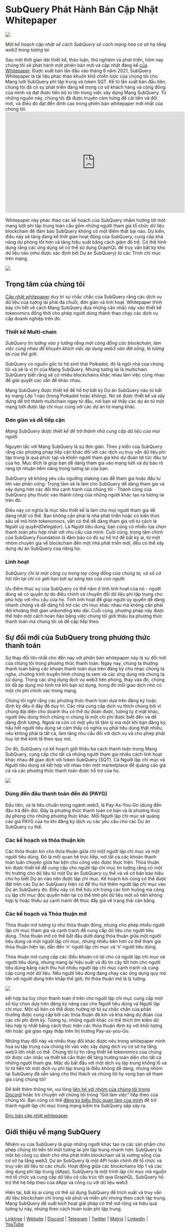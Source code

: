 # SubQuery Phát Hành Bản Cập Nhật Whitepaper

![](https://miro.medium.com/max/700/0*guA8YHyJPhu0wmzf)

_Một kế hoạch cập nhật về cách SubQuery sẽ cách mạng hóa cơ sở hạ tầng web3 trong tương lai_

Sau một thời gian dài thiết kế, thảo luận, thử nghiệm và phát triển, hôm nay chúng tôi sẽ phát hành một phiên bản mới và cập nhật đáng kể [của Whitepaper](https://static.subquery.network/whitepaper.pdf). Được xuất bản lần đầu vào tháng 6 năm 2021, SubQuery Whitepaper là tài liệu phác thảo khuôn khổ chiến lược của chúng tôi cho Mạng lưới SubQuery phi tập trung và token SQT. Kể từ lần xuất bản đầu tiên, chúng tôi đã có sự phát triển đáng kể trong cơ sở khách hàng và cộng đồng của mình và đạt được tiến bộ to lớn trong việc xây dựng Mạng SubQuery. Từ những nguồn này, chúng tôi đã được truyền cảm hứng để cải tiến và đổi mới, và điều đó đạt đến đỉnh cao trong phiên bản whitepaper mới nhất của chúng tôi. <iframe width="560" height="315" src="https://www.youtube.com/embed/Ghxyw5bIHs8" title="YouTube video player" frameborder="0" allow="accelerometer; autoplay; clipboard-write; encrypted-media; gyroscope; picture-in-picture" allowfullscreen mark="crwd-mark"></iframe>

Whitepaper này phác thảo các kế hoạch của SubQuery nhằm hướng tới một mạng lưới phi tập trung toàn cầu gồm những người tham gia tổ chức dữ liệu blockchain để đảm bảo SubQuery không có một điểm thất bại nào. Dự kiến, điều này sẽ tăng đáng kể thời gian hoạt động của SubQuery, cung cấp khả năng dự phòng tốt hơn và tăng hiệu suất bằng cách giảm độ trễ. Có thể hình dung rằng các ứng dụng sẽ có thể sử dụng GraphQL để truy vấn bất kỳ kho dữ liệu nào (như được xác định bởi Dự án SubQuery) từ các Trình chỉ mục trên mạng.

![](https://miro.medium.com/max/700/0*xtd6e7mn7JkfhpzG)

## Trọng tâm của chúng tôi

[Cập nhật whitepaper](https://static.subquery.network/whitepaper.pdf) duy trì sự chắc chắc của SubQuery rằng các dịch vụ dữ liệu của tương lai phải đa chuỗi, đơn giản và linh hoạt. Whitepaper trình bày chi tiết về cách Mạng SubQuery đưa những cân nhắc này vào thiết kế tokenomics đồng thời cho phép người dùng thành thạo chạy các dịch vụ cấp doanh nghiệp trên đó.

### Thiết kế Multi-chain

_SubQuery tin tưởng vào ý tưởng rằng một cộng đồng các blockchain, làm việc cùng nhau để khuyến khích việc áp dụng web3 vào đời sống, là tương lai của thế giới._

SubQuery có nguồn gốc từ hệ sinh thái Polkadot, đó là ngôi nhà của chúng tôi và sẽ là vị trí của Mạng SubQuery. Nhưng tương lai là multichain. SubQuery biết rằng sẽ có nhiều blockchains khác nhau làm việc cùng nhau để giải quyết các vấn đề khác nhau.

Mạng SubQuery được thiết kế để hỗ trợ bất kỳ Dự án SubQuery nào từ bất kỳ mạng Lớp 1 nào (trong Polkadot hoặc không). Nó sẽ được thiết kế và xây dựng để trở thành multichain ngay từ đầu, nơi bạn sẽ thấy các dự án từ một mạng lưới được lập chỉ mục cùng với các dự án từ mạng khác.

### Đơn giản và dễ tiếp cận

_Mạng SubQuery được thiết kế để trở thành nhà cung cấp dữ liệu của mọi người._

Nguyên tắc với Mạng SubQuery là sự đơn giản. Theo ý kiến của SubQuery rằng các phương pháp tiếp cận khác đối với các dịch vụ truy vấn dữ liệu phi tập trung là quá phức tạp và khiến người tham gia khó dự đoán lợi tức đầu tư của họ. Mục đích là giúp bạn dễ dàng tham gia vào mạng lưới và dự báo rõ ràng lợi nhuận tiềm năng trong tương lai của bạn.

SubQuery sẽ không yêu cầu ngưỡng staking cao để tham gia hoặc đầu tư lớn vào phần cứng. Trọng tâm sẽ là làm cho SubQuery dễ dàng tham gia và xây dựng hơn các đối thủ cạnh tranh của chúng tôi - Thành công của SubQuery phụ thuộc vào thành công của những người khác tạo ra tương lai trên đó.

Điều này có nghĩa là mục tiêu thiết kế là làm cho mọi người tham gia dễ dàng nhất có thể. Bạn không cần phải là nhà phát triển hoặc có kiến thức sâu về mô hình tokenomocs, vẫn có thể dễ dàng tham gia với tư cách là Người uỷ quyền(Delegator). Là Người tiêu dùng, bạn cũng có nhiều lựa chọn thanh toán phù hợp nhất với nhu cầu của mình. Cuối cùng, trọng tâm chính của SubQuery Foundation là đảm bảo có đủ sự hỗ trợ để bất kỳ ai, từ một nhóm chuyên gia về blockchain đến một nhà phát triển mới, đều có thể xây dựng dự án SubQuery của riêng họ.

### Linh hoạt

_SubQuery chỉ là một công cụ trong tay cộng đồng của chúng ta, vô số cơ hội tồn tại chỉ có giới hạn bởi sự sáng tạo của con người._

Ưu điểm thực sự của SubQuery có thể nằm ở tính linh hoạt của nó - người dùng sẽ có quyền tự do điều chỉnh và chuyển đổi dữ liệu phi tập trung cho phù hợp với nhu cầu của họ. Tính linh hoạt để giúp người ủy quyền dễ dàng nhanh chóng và dễ dàng hỗ trợ các chỉ mục khác nhau mà không cần phải đợi khoảng thời gian unbonding kéo dài. Cuối cùng, phương pháp này được thể hiện một cách hoàn hảo bằng việc chúng tôi giới thiệu ba phương thức thanh toán mà chúng tôi sẽ đề cập tiếp theo.

## Sự đổi mới của SubQuery trong phương thức thanh toán

Sự thay đổi lớn nhất cho đến nay với phiên bản whitepaper này là sự đổi mới của chúng tôi trong phương thức thanh toán. Ngày nay, chúng ta thường thanh toán bằng các khoản thanh toán dựa trên đăng ký cho nhạc chúng ta nghe, chương trình truyền hình chúng ta xem và các ứng dụng mà chúng ta sử dụng. Trong các ứng dụng dịch vụ web3 tiên phong, thay vào đó, chúng tôi đã áp dụng mô hình trả khi bạn sử dụng, trong đó mỗi giao dịch nhỏ có một chi phí chính xác trong mạng.

Chúng tôi nghĩ rằng các phương thức thanh toán dựa trên đăng ký hoặc định kỳ đều ở đây để duy trì. Các nhà cung cấp dịch vụ thích chúng bởi vì chúng đại diện cho doanh thu có thể dự đoán được, tương tự ở mặt khác, người tiêu dùng thích chúng vì chúng là một chi phí được biết đến và dễ dàng định lượng. Ngoài ra còn có một yếu tố tâm lý mà một khi bạn đăng ký, hầu hết người tiêu dùng sẽ cảm thấy có nghĩa vụ phải tiêu dùng thật nhiều, nếu không phải là tất cả, làm tăng nhu cầu đối với dịch vụ và cho phép phát huy lợi thế kinh tế theo quy mô.

Do đó, SubQuery có kế hoạch giới thiệu ba cách thanh toán trong Mạng SubQuery, cung cấp cho tất cả những người tham gia nhiều cách linh hoạt khác nhau để giao dịch với token SubQuery (SQT). Cả Người lập chỉ mục và Người tiêu dùng sẽ kết hợp với nhau trên một marketplace để quảng cáo giá cả và các phương thức thanh toán được hỗ trợ của họ.

![](https://miro.medium.com/max/700/0*f0yVHlbWTE8DdjuB)

### Dùng đến đâu thanh toán đến đó (PAYG)

Đầu tiên, và là tiêu chuẩn trong ngành web3, là Pay-As-You-Go (dùng đến đâu trả đến đó). Đây là phương thức thanh toán cơ bản và là phương thức dự phòng cho những phương thức khác. Mỗi Người lập chỉ mục sẽ quảng cáo giá PAYG của họ khi đăng ký dịch vụ các yêu cầu cho các Dự án SubQuery cụ thể.

### Các kế hoạch và thỏa thuận kín

Các thỏa thuận kín cho thỏa thuận giữa chỉ một người lập chỉ mục và một người tiêu dùng. Đó là mối quan hệ trực tiếp, nơi tất cả các khoản thanh toán luân chuyển giữa hai bên cho công việc được thực hiện. Thỏa thuận kín được thiết kế để cung cấp cho người lập chỉ mục tin tưởng rằng có một thị trường cho dữ liệu từ một Dự án SubQuery cụ thể và về cơ bản báo hiệu cho họ biết Dự án nào nên được lập chỉ mục. Kế hoạch kín cũng có thể được đặt trên các Dự án SubQuery hiện có để thu hút thêm người lập chỉ mục vào Dự án SubQuery đó. Điều này có thể hữu ích trong các tình huống mà công cụ lập chỉ mục độc quyền hiện tại có thể tính phí dữ liệu một số tiền không hợp lý hoặc thiếu sự cạnh tranh để thúc đẩy giá về trạng thái cân bằng.

### Các kế hoạch và Thỏa thuận mở

Thỏa thuận mở tương tự như thỏa thuận đóng, nhưng cho phép nhiều người lập chỉ mục tham gia và cạnh tranh để cung cấp dữ liệu cho người tiêu dùng. Thỏa thuận mở có thể bắt đầu dưới dạng thỏa thuận giữa một người tiêu dùng và một người lập chỉ mục, nhưng nhiều bên hơn có thể tham gia thỏa thuận hiện tại, dẫn đến ‘n’ người lập chỉ mục và ’n’ người tiêu dùng.

Thỏa thuận mở cung cấp các điều khoản có lợi cho cả người lập chỉ mục và người tiêu dùng, nhưng mang lại hiệu suất và độ tin cậy tốt hơn cho người tiêu dùng bằng cách thu hút nhiều người lập chỉ mục cạnh tranh và cung cấp cùng một dữ liệu. Nếu người tiêu dùng đang chạy các ứng dụng quy mô lớn với người dùng trên khắp thế giới, thì thỏa thuận mở là lý tưởng.

![](https://miro.medium.com/max/1400/0*sc9-ee7VTl0XEhTS)

kết hợp ba tùy chọn thanh toán ở trên cho người lập chỉ mục cung cấp một số tùy chọn dựa trên đăng ký nâng cao cho Người tiêu dùng và Người lập chỉ mục. Một số bên có thể được hưởng lợi từ sự chắc chắn của phần thưởng được cung cấp bởi các thỏa thuận đã kín và khả năng dự đoán của các chi phí định kỳ. Tương tự, những người khác có thể thích tìm kiếm dữ liệu hợp lý nhất bằng cách thực hiện các thỏa thuận định kỳ với khối lượng lớn hoặc giá giao ngay thấp trên thị trường Pay-as-you-Go.

Những thay đổi này và nhiều thay đổi khác được nêu trong whitepaper minh họa sự tập trung của chúng tôi vào việc xây dựng dịch vụ cơ sở hạ tầng web3 lớn nhất có thể. Chúng tôi tự tin rằng thiết kế tokenomics của chúng tôi được cân nhắc và thiết kế cẩn thận để tăng trưởng toàn diện cho tất cả những người tham gia. Mặc dù bắt đầu với một dịch vụ tập trung khổng lồ và từ từ tiến tới một dịch vụ phi tập trung là điều không dễ dàng, nhưng nhóm tại SubQuery đã sẵn sàng cho thử thách và chúng tôi hy vọng bạn sẽ tham gia cùng chúng tôi!

Để biết thêm thông tin, vui lòng [liên hệ với nhóm của chúng tôi trong Discord](https://discord.com/invite/78zg8aBSMG) hoặc trò chuyện với chúng tôi trong “Giờ làm việc” tiếp theo của chúng tôi. Bạn cũng có thể [đăng ký biểu thức quan tâm của mình](https://forms.gle/RyXyhb8T9Gxkwi7R9) để trở thành người lập chỉ mục trong mạng kiểm tra SubQuery sắp xảy ra.

[Đọc bản cập nhật whitepaper](https://static.subquery.network/whitepaper.pdf)

## Giới thiệu về mạng SubQuery

Nhiệm vụ của SubQuery là giúp những người khác tạo ra các sản phẩm cho phép chúng tôi tiến tới một tương lai phi tập trung nhanh hơn. SubQuery là một bộ công cụ dành cho nhà phát triển blockchain và là xương sống của cơ sở hạ tầng web3. Dự án SubQuery là một API hoàn chỉnh để tổ chức và truy vấn dữ liệu từ các chuỗi. Hoạt động giữa các blockchains lớp 1 và các ứng dụng phi tập trung (dApp), SubQuery là một trình lập chỉ mục mã nguồn mở tổ chức và cung cấp dữ liệu có cấu trúc tốt qua GraphQL. SubQuery hỗ trợ thế hệ tiếp theo của dApp và công cụ với dữ liệu web3

Hiện tại, bất kỳ ai cũng có thể sử dụng SubQuery để trích xuất và truy vấn dữ liệu blockchain chỉ trong vài phút và miễn phí nhưng theo cách tập trung. Mạng SubQuery đề xuất kích hoạt giải pháp có thể mở rộng và hiệu quả tương tự này, nhưng theo cách hoàn toàn phi tập trung.

[Linktree](https://linktr.ee/subquerynetwork) | [Website](https://subquery.network/) | [Discord](https://discord.com/invite/78zg8aBSMG) | [Telegram](https://t.me/subquerynetwork) | [Twitter](https://twitter.com/subquerynetwork) | [Matrix](https://matrix.to/#/#subquery:matrix.org) | [LinkedIn](https://www.linkedin.com/company/subquery) | [YouTube](https://www.youtube.com/channel/UCi1a6NUUjegcLHDFLr7CqLw)
